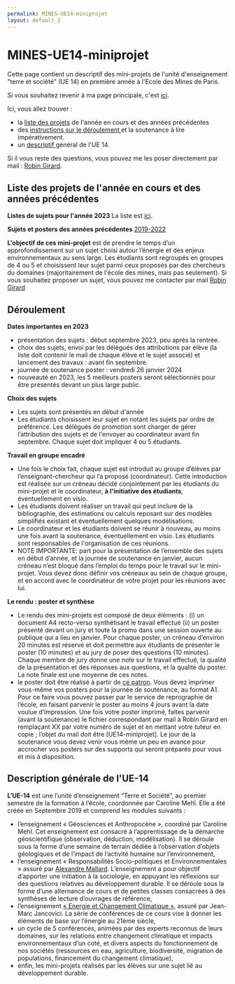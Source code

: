 ```yaml
---
permalink: MINES-UE14-miniprojet
layout: default_2
---
```


# MINES-UE14-miniprojet

Cette page contient un descriptif des mini-projets de l'unité d'enseignement "terre et société" (UE 14) en première année à l'Ecole des Mines de Paris.

Si vous souhaitez revenir à ma page principale, c'est [ici]({{site.url}}/index.html).

Ici, vous allez trouver :
- la <a href="#listeprojets"> liste des projets</a>  de l'année en cours et des années précédentes
- des <a href="#deroulement"> instructions sur le déroulement </a> et la soutenance à lire impérativement.
- un  <a href="#descriptif"> descriptif </a> général de l'UE 14.

Si il vous reste des questions, vous pouvez me les poser directement par mail : [Robin Girard](mailto:robin.girard@mines-paristech.fr).


## Liste des projets de l'année en cours et des années précédentes
 <a id="listeprojets">

**Listes de sujets pour l'année 2023**
La liste est  [ici]({{site.url}}/ListeProjetsCourants.html). 

**Sujets et posters des années précédentes** [2019-2022]({{site.url}}/ListeProjetsPrecedents.html)

**L'objectif de ces mini-projet** est de prendre le temps d’un approfondissement sur un sujet choisi autour l’énergie et des enjeux environnementaux au sens large. Les étudiants sont regroupés en groupes de 4 ou 5 et choisissent leur sujet parmi ceux proposés par des chercheurs du domaines (majoritairement de l'école des mines, mais pas seulement). Si vous souhaitez proposer un sujet, vous pouvez me contacter par mail [Robin Girard](mailto:robin.girard@mines-paristech.fr)

## Déroulement
 <a id="deroulement">

**Dates importantes en 2023**
 * présentation des sujets : début septembre 2023, peu après la rentrée.
 * choix des sujets, envoi par les délégués des attributions par élève (la liste doit contenir le mail de chaque élève et le sujet associé) et lancement des travaux : avant fin septembre.
 * journée de soutenance poster : vendredi 26 janvier 2024
 * nouveauté en 2023, les 5 meilleurs posters seront sélectionnés pour être présentés devant un plus large public.

**Choix des sujets**
 * Les sujets sont présentés en début d'année
 * Les étudiants choisissent leur sujet en notant les sujets par ordre de préférence. Les délégués de promotion sont charger de gérer l’attribution des sujets et de l'envoyer au coordinateur avant fin septembre. Chaque sujet doit impliquer 4 ou 5 étudiants.

 **Travail en groupe encadré**
 * Une fois le choix fait, chaque sujet est introduit au groupe d’élèves par l’enseignant-chercheur qui l’a proposé (coordinateur). Cette introduction est réalisée sur un créneau décidé conjointement par les étudiants du mini-projet et le coordinateur, **à l'initiative des étudiants**, éventuellement en visio.
 * Les étudiants doivent réaliser un travail qui peut inclure de la bibliographie, des estimations ou calculs reposant sur des modèles simplifiés existant et éventuellement quelques modélisations.
 * Le coordinateur et les étudiants doivent se réunir à nouveau, au moins une fois avant la soutenance, éventuellement en visio. Les étudiants sont responsables de l'organisation de ces réunions.
 * NOTE IMPORTANTE: part pour la présentation de l’ensemble des sujets en début d’année, et la journée de soutenance en janvier, aucun créneau n’est bloqué dans l’emploi du temps pour le travail sur le mini-projet. Vous devez donc définir vos créneaux au sein de chaque groupe, et en accord avec le coordinateur de votre projet pour les réunions avec lui.

 **Le rendu : poster et synthèse**
 * Le rendu des mini-projets est composé de deux éléments : (i) un document A4 recto-verso synthétisant le travail effectué (ii) un poster présenté devant un jury et toute la promo dans une session ouverte au publique qui a lieu en janvier. Pour chaque poster, un créneau d’environ 20 minutes est réservé et doit permettre aux étudiants de présenter le poster (10 minutes) et au jury de poser des questions (10 minutes). Chaque membre de jury donne une note sur le travail effectué, la qualité de la présentation et des réponses aux questions, et la qualité du poster. La note finale est une moyenne de ces notes.
 *	le poster doit être réalisé à partir de [ce patron](https://robingirard.github.io/MINES-UE14-miniprojet/UE14-2023-Sujet-XX.pptx). Vous devez imprimer vous-même vos posters pour la journée de soutenance, au format A1. Pour ce faire vous pouvez passer par le service de reprographie de l’école, en faisant parvenir le poster au moins 4 jours avant la date voulue d’impression. Une fois votre poster imprimé, faites parvenir (avant la soutenance) le fichier correspondant par mail à Robin Girard en remplaçant XX par votre numéro de sujet et en mettant votre tuteur en copie ; l’objet du mail doit être [UE14-miniprojet]. Le jour de la soutenance vous devez venir vous même un peu en avance pour accrocher vos posters sur des supports qui seront préparés pour vous et mis à disposition.

## Description générale de l'UE-14
 <a id="descriptif">

**L’UE-14** est une l’unité d’enseignement “Terre et Société”, au premier semestre de la formation à l’école, coordonnée par Caroline Mehl. Elle a été créée en Septembre 2019 et comprend les modules suivants :
*	l’enseignement « Géosciences et Anthropocène », coordiné par Caroline Mehl. Cet enseignement est consacré à l’apprentissage de la démarche géoscientifique (observation, déduction, modélisation). Il se déroule sous la forme d’une semaine de terrain dédiée à l’observation d’objets géologiques et de l’impact de l’activité humaine sur l’environnement,
*	l’enseignement « Responsabilités Socio-politiques et Environnementales » assuré par [Alexandre Mallard](http://www.csi.mines-paristech.fr/equipe/chercheurs/alexandre-mallard/). L’enseignement a pour objectif d’apporter une initiation à la sociologie, en appuyant les réflexions sur des questions relatives au développement durable. Il se déroule sous la forme d’une alternance de cours et de petites classes consacrées à des synthèses de lecture d’ouvrages de référence,
*	l’enseignement [« Energie et Changement Climatique »](https://jancovici.com/publications-et-co/cours-mines-paristech-2019/cours-mines-paris-tech-juin-2019/), assuré par Jean-Marc Jancovici. La série de conférences de ce cours vise à donner les éléments de base sur l’énergie au 21ème siècle,
*	un cycle de 5 conférences, animées par des experts reconnus de leurs domaines, sur les relations entre changement climatique et impacts environnementaux d’un coté, et divers aspects du fonctionnement de nos sociétés (ressources en eau, agriculture, biodiversité, migration de populations, financement du changement climatique),
*	enfin, les mini-projets réalisés par les élèves sur une sujet lié au développement durable.
